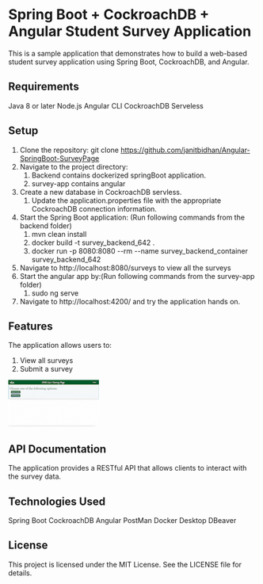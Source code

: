 # Spring Boot + CockroachDB + Angular Student Survey Application
This is a sample application that demonstrates how to build a web-based student survey application using Spring Boot, CockroachDB, and Angular.

## Requirements
Java 8 or later
Node.js 
Angular CLI 
CockroachDB Serveless

## Setup
1. Clone the repository: git clone https://github.com/janitbidhan/Angular-SpringBoot-SurveyPage
2. Navigate to the project directory: 
   1. Backend contains dockerized springBoot application.
   2. survey-app contains angular
3. Create a new database in CockroachDB servless.
   1. Update the application.properties file with the appropriate CockroachDB connection information.
4. Start the Spring Boot application:  (Run following commands from the backend folder)
   1. mvn clean install 
   2. docker build -t survey_backend_642 . 
   3. docker run -p 8080:8080 --rm  --name survey_backend_container survey_backend_642
5. Navigate to http://localhost:8080/surveys to view all the surveys
6. Start the angular app by:(Run following commands from the survey-app folder)
   1. sudo ng serve
7. Navigate to  http://localhost:4200/  and try the application hands on.

## Features
The application allows users to:
1. View all surveys
2. Submit a survey 
<img src="./survey-app/src/survey.gif" alt="home"/>


## API Documentation
The application provides a RESTful API that allows clients to interact with the survey data. 

## Technologies Used
Spring Boot
CockroachDB
Angular
PostMan
Docker Desktop
DBeaver

## License
This project is licensed under the MIT License. See the LICENSE file for details.